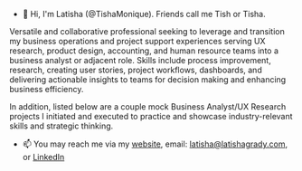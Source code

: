 - 👋 Hi, I'm Latisha (@TishaMonique). Friends call me Tish or Tisha. 

Versatile and collaborative professional seeking to leverage and transition my business operations and project support experiences serving UX research, product design, accounting, and human resource teams into a business analyst or adjacent role. Skills include process improvement, research, creating user stories, project workflows, dashboards, and delivering actionable insights to teams for decision making and enhancing business efficiency. 

 In addition, listed below are a couple mock Business Analyst/UX Research projects I initiated and executed to practice and showcase industry-relevant skills and strategic thinking.
- 📫 You may reach me via my <a href="(https://bit.ly/3wOWrpJ)">website</a>, email: latisha@latishagrady.com, or <a href="https://www.linkedin.com/in/latishagradyworkshard//">LinkedIn</a>

<!---
TishaMonique/TishaMonique is a ✨ special ✨ repository because its `README.md` (this file) appears on your GitHub profile.
You can click the Preview link to take a look at your changes.
--->
